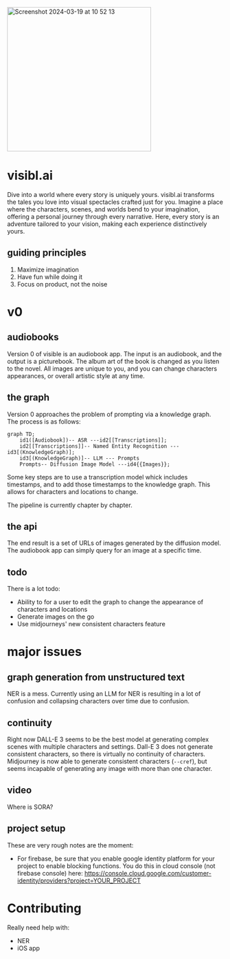 
<img width="335" alt="Screenshot 2024-03-19 at 10 52 13" src="https://github.com/visibl-ai/visibl-server/assets/2141397/1de957e2-7087-468d-aaa9-ef1931cd28ad">

# visibl.ai

Dive into a world where every story is uniquely yours. visibl.ai transforms the tales you love into visual spectacles crafted just for you. Imagine a place where the characters, scenes, and worlds bend to your imagination, offering a personal journey through every narrative. Here, every story is an adventure tailored to your vision, making each experience distinctively yours.

## guiding principles

1. Maximize imagination
2. Have fun while doing it
3. Focus on product, not the noise

# v0

## audiobooks

Version 0 of visible is an audiobook app. The input is an audiobook, and the output is a picturebook. The album art of the book is changed as you listen to the novel. All images are unique to you, and you can change characters appearances, or overall artistic style at any time.

## the graph

Version 0 approaches the problem of prompting via a knowledge graph. The process is as follows:

```mermaid
graph TD;
    id1([Audiobook])-- ASR ---id2[[Transcriptions]];
    id2[[Transcriptions]]-- Named Entity Recognition ---id3[(KnowledgeGraph)];
    id3[(KnowledgeGraph)]-- LLM --- Prompts
    Prompts-- Diffusion Image Model ---id4{{Images}};
```

Some key steps are to use a transcription model whick includes timestamps, and to add those timestamps to the knowledge graph. This allows for characters and locations to change.

The pipeline is currently chapter by chapter. 

## the api

The end result is a set of URLs of images generated by the diffusion model. The audiobook app can simply query for an image at a specific time.

## todo

There is a lot todo:
- Ability to for a user to edit the graph to change the appearance of characters and locations
- Generate images on the go
- Use midjourneys' new consistent characters feature

# major issues

## graph generation from unstructured text

NER is a mess. Currently using an LLM for NER is resulting in a lot of confusion and collapsing characters over time due to confusion.

## continuity

Right now DALL-E 3 seems to be the best model at generating complex scenes with multiple characters and settings. Dall-E 3 does not generate consistent characters, so there is virtually no continuity of characters. Midjourney is now able to generate consistent characters (`--cref`), but seems incapable of generating any image with more than one character.

## video

Where is SORA?

## project setup

These are very rough notes are the moment:
- For firebase, be sure that you enable google identity platform for your project to enable blocking functions. You do this in cloud console (not firebase console) here: https://console.cloud.google.com/customer-identity/providers?project=YOUR_PROJECT

# Contributing

Really need help with:
- NER
- iOS app


